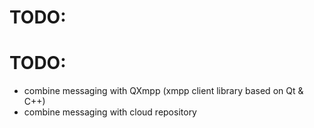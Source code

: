 # TODO:

# TODO: #

  * combine messaging with QXmpp (xmpp client library based on Qt & C++)
  * combine messaging with cloud repository